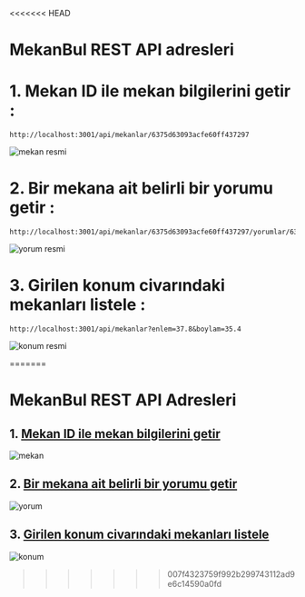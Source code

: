 <<<<<<< HEAD
 # MekanBul REST API adresleri
 
 # 1. Mekan ID ile mekan bilgilerini getir :
    http://localhost:3001/api/mekanlar/6375d63093acfe60ff437297
  ![mekan resmi](https://user-images.githubusercontent.com/115172638/202674620-1b45bb9f-cae4-429d-96ac-8bac4d65f903.png)


 # 2. Bir mekana ait belirli bir yorumu getir :
    http://localhost:3001/api/mekanlar/6375d63093acfe60ff437297/yorumlar/6375d6f8ed0a774379aee2c6
  ![yorum resmi](https://user-images.githubusercontent.com/115172638/202674672-fe9e17d3-fb70-4964-bd7c-b364b77330ac.png)


  # 3. Girilen konum civarındaki mekanları listele :
    http://localhost:3001/api/mekanlar?enlem=37.8&boylam=35.4
  ![konum resmi](https://user-images.githubusercontent.com/115172638/202674708-ab4fc688-5dd3-41d3-9914-4f7473a4b8c9.png)
 
=======
   # MekanBul REST API Adresleri
 
 
## 1.  [Mekan ID ile mekan bilgilerini getir](http://localhost:3001/api/mekanlar/6375d63093acfe60ff437297)
   
  ![mekan](https://user-images.githubusercontent.com/115172638/202674620-1b45bb9f-cae4-429d-96ac-8bac4d65f903.png)


##  2.  [Bir mekana ait belirli bir yorumu getir](http://localhost:3001/api/mekanlar/6375d63093acfe60ff437297/yorumlar/6375d6f8ed0a774379aee2c6)
  ![yorum](https://user-images.githubusercontent.com/115172638/202674672-fe9e17d3-fb70-4964-bd7c-b364b77330ac.png)


## 3.  [Girilen konum civarındaki mekanları listele](http://localhost:3001/api/mekanlar?enlem=37.8&boylam=35.4)
  ![konum](https://user-images.githubusercontent.com/115172638/202674708-ab4fc688-5dd3-41d3-9914-4f7473a4b8c9.png)
>>>>>>> 007f4323759f992b299743112ad9e6c14590a0fd
